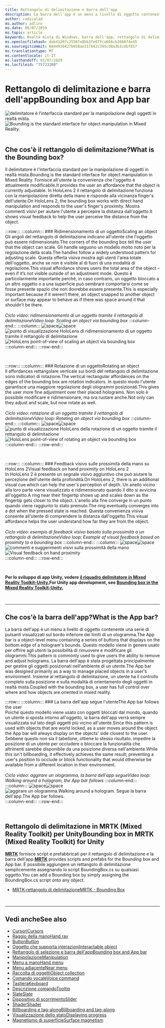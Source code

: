 ```yaml
---
title: Rettangolo di delimitazione e barra dell'app
description: La barra dell'app è un menu a livello di oggetto contenente una serie di pulsanti visualizzati sul bordo inferiore dei limiti di un ologramma.
author: radicalad
ms.author: adlinv
ms.date: 06/07/2019
ms.topic: article
keywords: Realtà mista di Windows, barra dell'app, rettangolo di delimitazione
ms.openlocfilehash: dab41207c2558fe8bb3fe07fca666cb2668f4e45
ms.sourcegitcommit: 6844930427b658ae31f642c395cd8a3b3cdbf857
ms.translationtype: MT
ms.contentlocale: it-IT
ms.lasthandoff: 01/07/2020
ms.locfileid: "75723200"
---
```

# <a name="bounding-box-and-app-bar"></a><span data-ttu-id="cf221-104">Rettangolo di delimitazione e barra dell'app</span><span class="sxs-lookup"><span data-stu-id="cf221-104">Bounding box and App bar</span></span>
<span data-ttu-id="cf221-105">![delimitatore è l'interfaccia standard per la manipolazione degli oggetti in realtà mista.](images/UX/UX_Hero_BoundingBox.jpg)</span><span class="sxs-lookup"><span data-stu-id="cf221-105">![Bounding is the standard interface for object manipulation in Mixed Reality.](images/UX/UX_Hero_BoundingBox.jpg)</span></span><br>
<br>

## <a name="what-is-the-bounding-box"></a><span data-ttu-id="cf221-106">Che cos'è il rettangolo di delimitazione?</span><span class="sxs-lookup"><span data-stu-id="cf221-106">What is the Bounding box?</span></span>

<span data-ttu-id="cf221-107">Il delimitatore è l'interfaccia standard per la manipolazione di oggetti in realtà mista.</span><span class="sxs-lookup"><span data-stu-id="cf221-107">Bounding is the standard interface for object manipulation in Mixed Reality.</span></span> <span data-ttu-id="cf221-108">Fornisce all'utente la convenienza che l'oggetto è attualmente modificabile.</span><span class="sxs-lookup"><span data-stu-id="cf221-108">It provides the user an affordance that the object is currently adjustable.</span></span> <span data-ttu-id="cf221-109">In HoloLens 2 il rettangolo di delimitazione funziona con la manipolazione diretta della mano e risponde alla vicinanza finger's dell'utente.</span><span class="sxs-lookup"><span data-stu-id="cf221-109">On HoloLens 2, the bounding box works with direct hand manipulation and responds to the user's finger's proximity.</span></span> <span data-ttu-id="cf221-110">Mostra commenti visivi per aiutare l'utente a percepire la distanza dall'oggetto.</span><span class="sxs-lookup"><span data-stu-id="cf221-110">It shows visual feedback to help the user perceive the distance from the object.</span></span>

:::row:::
    :::column:::
        ### <a name="scaling-an-objectbr"></a><span data-ttu-id="cf221-111">Ridimensionamento di un oggetto</span><span class="sxs-lookup"><span data-stu-id="cf221-111">Scaling an object</span></span><br>
        <span data-ttu-id="cf221-112">Gli angoli del rettangolo di delimitazione indicano all'utente che l'oggetto può essere ridimensionato.</span><span class="sxs-lookup"><span data-stu-id="cf221-112">The corners of the bounding box tell the user that the object can scale.</span></span> <span data-ttu-id="cf221-113">Gli handle seguono un modello molto noto per la regolazione della scala.</span><span class="sxs-lookup"><span data-stu-id="cf221-113">The handles follow a widely understood pattern for adjusting scale.</span></span> <span data-ttu-id="cf221-114">Questa offerta visiva mostra agli utenti l'area totale dell'oggetto, anche se non è visibile al di fuori di una modalità di regolazione.</span><span class="sxs-lookup"><span data-stu-id="cf221-114">This visual affordance shows users the total area of the object – even if it’s not visible outside of an adjustment mode.</span></span> <span data-ttu-id="cf221-115">Questo è particolarmente importante perché, in caso contrario, un oggetto bloccato a un altro oggetto o a una superficie può sembrare comportarsi come se fosse presente spazio che non dovrebbe essere presente.</span><span class="sxs-lookup"><span data-stu-id="cf221-115">This is especially important because if it weren’t there, an object snapped to another object or surface may appear to behave as if there was space around it that shouldn’t be there.</span></span><br>
        <br>
        <span data-ttu-id="cf221-116">*Ciclo video: ridimensionamento di un oggetto tramite il rettangolo di delimitazione*</span><span class="sxs-lookup"><span data-stu-id="cf221-116">*Video loop: Scaling an object via bounding box*</span></span>
    :::column-end:::
        :::column:::
        <span data-ttu-id="cf221-117">![space](images/spacer-20x582.png)</span><span class="sxs-lookup"><span data-stu-id="cf221-117">![space](images/spacer-20x582.png)</span></span><br>
       <span data-ttu-id="cf221-118">![punto di visualizzazione HoloLens di ridimensionamento di un oggetto tramite il rettangolo di delimitazione](images/HoloLens2_BoundingBox.gif)</span><span class="sxs-lookup"><span data-stu-id="cf221-118">![HoloLens point-of-view of scaling an object via bounding box](images/HoloLens2_BoundingBox.gif)</span></span><br>
    :::column-end:::
:::row-end:::

<br>

:::row:::
    :::column:::
        ### <a name="rotating-an-objectbr"></a><span data-ttu-id="cf221-119">Rotazione di un oggetto</span><span class="sxs-lookup"><span data-stu-id="cf221-119">Rotating an object</span></span><br>
        <span data-ttu-id="cf221-120">Il affordances rettangolare verticale sui bordi del rettangolo di delimitazione sono indicatori di rotazione.</span><span class="sxs-lookup"><span data-stu-id="cf221-120">The vertical rectangular affordances on the edges of the bounding box are rotation indicators.</span></span> <span data-ttu-id="cf221-121">In questo modo l'utente garantisce una maggiore regolazione degli ologrammi posizionati.</span><span class="sxs-lookup"><span data-stu-id="cf221-121">This gives the user more fine adjustment over their placed holograms.</span></span> <span data-ttu-id="cf221-122">Non solo è possibile modificare e ridimensionare, ma ora ruotare anche.</span><span class="sxs-lookup"><span data-stu-id="cf221-122">Not only can they adjust and scale, but now rotate as well.</span></span><br>
        <br>
        <span data-ttu-id="cf221-123">*Ciclo video: rotazione di un oggetto tramite il rettangolo di delimitazione*</span><span class="sxs-lookup"><span data-stu-id="cf221-123">*Video loop: Rotating an object via bounding box*</span></span>
    :::column-end:::
        :::column:::
        <span data-ttu-id="cf221-124">![space](images/spacer-20x582.png)</span><span class="sxs-lookup"><span data-stu-id="cf221-124">![space](images/spacer-20x582.png)</span></span><br>
       <span data-ttu-id="cf221-125">![punto di visualizzazione HoloLens della rotazione di un oggetto tramite il rettangolo di delimitazione](images/HoloLens2_BoundingBox_Rotate.gif)</span><span class="sxs-lookup"><span data-stu-id="cf221-125">![HoloLens point-of-view of rotating an object via bounding box](images/HoloLens2_BoundingBox_Rotate.gif)</span></span><br>
    :::column-end:::
:::row-end:::

<br>

:::row:::
    :::column:::
        ### <a name="visual-feedback-on-hand-proximity-on-hololens-2br"></a><span data-ttu-id="cf221-126">Feedback visivo sulle prossimità della mano su HoloLens 2</span><span class="sxs-lookup"><span data-stu-id="cf221-126">Visual feedback on hand proximity on HoloLens 2</span></span><br>
        <span data-ttu-id="cf221-127">In HoloLens 2 è presente un segnale visivo aggiuntivo che può aiutare la percezione dell'utente della profondità.</span><span class="sxs-lookup"><span data-stu-id="cf221-127">On HoloLens 2, there is an additional visual cue which can help the user's perception of depth.</span></span> <span data-ttu-id="cf221-128">Un anello vicino alla loro parte viene visualizzato e ridimensionato quando il dito si avvicina all'oggetto.</span><span class="sxs-lookup"><span data-stu-id="cf221-128">A ring near their fingertip shows up and scales down as the fingertip gets closer to the object.</span></span> <span data-ttu-id="cf221-129">L'anello alla fine converge in un punto quando viene raggiunto lo stato premuto.</span><span class="sxs-lookup"><span data-stu-id="cf221-129">The ring eventually converges into a dot when the pressed state is reached.</span></span> <span data-ttu-id="cf221-130">Questa convenienza visiva consente all'utente di comprendere la distanza dall'oggetto.</span><span class="sxs-lookup"><span data-stu-id="cf221-130">This visual affordance helps the user understand how far they are from the object.</span></span><br>
        <br>
        <span data-ttu-id="cf221-131">*Ciclo video: esempio di feedback visivo basato sulla prossimità a un rettangolo di delimitazione*</span><span class="sxs-lookup"><span data-stu-id="cf221-131">*Video loop: Example of visual feedback based on proximity to a bounding box*</span></span>
    :::column-end:::
        :::column:::
        <span data-ttu-id="cf221-132">![space](images/spacer-20x582.png)</span><span class="sxs-lookup"><span data-stu-id="cf221-132">![space](images/spacer-20x582.png)</span></span><br>
       <span data-ttu-id="cf221-133">![commenti e suggerimenti visivi sulla prossimità della mano](images/HoloLens2_Proximity.gif)</span><span class="sxs-lookup"><span data-stu-id="cf221-133">![Visual feedback on hand proximity](images/HoloLens2_Proximity.gif)</span></span><br>
    :::column-end:::
:::row-end:::

<br>

<span data-ttu-id="cf221-134">**Per lo sviluppo di app Unity, vedere [il riquadro delimitatore in Mixed Reality Toolkit-Unity.](https://microsoft.github.io/MixedRealityToolkit-Unity/Documentation/README_BoundingBox.html)**</span><span class="sxs-lookup"><span data-stu-id="cf221-134">**For Unity app development, see [Bounding box in the Mixed Reality Toolkit-Unity.](https://microsoft.github.io/MixedRealityToolkit-Unity/Documentation/README_BoundingBox.html)**</span></span>

<br>

---

## <a name="what-is-the-app-bar"></a><span data-ttu-id="cf221-135">Che cos'è la barra dell'app?</span><span class="sxs-lookup"><span data-stu-id="cf221-135">What is the App bar?</span></span>

<span data-ttu-id="cf221-136">La barra dell'app è un menu a livello di oggetto contenente una serie di pulsanti visualizzati sul bordo inferiore dei limiti di un ologramma.</span><span class="sxs-lookup"><span data-stu-id="cf221-136">The App bar is a object-level menu containing a series of buttons that displays on the bottom edge of a hologram's bounds.</span></span> <span data-ttu-id="cf221-137">Questo modello viene in genere usato per offrire agli utenti la possibilità di rimuovere e modificare gli ologrammi.</span><span class="sxs-lookup"><span data-stu-id="cf221-137">This pattern is commonly used to give users the ability to remove and adjust holograms.</span></span> <span data-ttu-id="cf221-138">La barra dell'app è stata progettata principalmente per gestire gli oggetti posizionati nell'ambiente di un utente.</span><span class="sxs-lookup"><span data-stu-id="cf221-138">The App bar was designed primarily as a way to manage placed objects in a user's environment.</span></span> <span data-ttu-id="cf221-139">Insieme al rettangolo di delimitazione, un utente ha il controllo completo sulla posizione e sulla modalità di orientamento degli oggetti in realtà mista.</span><span class="sxs-lookup"><span data-stu-id="cf221-139">Coupled with the bounding box, a user has full control over where and how objects are oriented in mixed reality.</span></span>

:::row:::
    :::column:::
        ### <a name="the-app-bar-follows-the-userbr"></a><span data-ttu-id="cf221-140">La barra dell'app segue l'utente</span><span class="sxs-lookup"><span data-stu-id="cf221-140">The App bar follows the user</span></span><br>
        <span data-ttu-id="cf221-141">Poiché questo modello viene usato con oggetti bloccati dal mondo, quando un utente si sposta intorno all'oggetto, la barra dell'app verrà sempre visualizzata sul lato degli oggetti più vicino all'utente.</span><span class="sxs-lookup"><span data-stu-id="cf221-141">Since this pattern is used with objects that are world locked, as a user moves around the object the App bar will always display on the objects' side closest to the user.</span></span> <span data-ttu-id="cf221-142">Sebbene questo non sia il tabellone, ottiene lo stesso risultato. impedire la posizione di un utente per occludere o bloccare la funzionalità che altrimenti sarebbe disponibile da una posizione diversa nell'ambiente.</span><span class="sxs-lookup"><span data-stu-id="cf221-142">While this isn't billboarding, it effectively achieves the same result; preventing a user's position to occlude or block functionality that would otherwise be available from a different location in their environment.</span></span> <br>
        <br>
        <span data-ttu-id="cf221-143">*Ciclo video: aggirare un ologramma, la barra dell'app segue*</span><span class="sxs-lookup"><span data-stu-id="cf221-143">*Video loop: Walking around a hologram, the App bar follows*</span></span>
    :::column-end:::
        :::column:::
        <span data-ttu-id="cf221-144">![space](images/spacer-20x582.png)</span><span class="sxs-lookup"><span data-stu-id="cf221-144">![space](images/spacer-20x582.png)</span></span><br>
       <span data-ttu-id="cf221-145">![aggirare un ologramma.</span><span class="sxs-lookup"><span data-stu-id="cf221-145">![Walking around a hologram.</span></span> <span data-ttu-id="cf221-146">Segue la barra dell'app.](images/HoloLens2_AppBarFollowing.gif)</span><span class="sxs-lookup"><span data-stu-id="cf221-146">The App bar follows.](images/HoloLens2_AppBarFollowing.gif)</span></span><br>
    :::column-end:::
:::row-end:::

<br>


## <a name="bounding-box-in-mrtk-mixed-reality-toolkit-for-unity"></a><span data-ttu-id="cf221-147">Rettangolo di delimitazione in MRTK (Mixed Reality Toolkit) per Unity</span><span class="sxs-lookup"><span data-stu-id="cf221-147">Bounding box in MRTK (Mixed Reality Toolkit) for Unity</span></span>
<span data-ttu-id="cf221-148">**[MRTK](https://github.com/Microsoft/MixedRealityToolkit-Unity)** fornisce script e prefabbricati per il rettangolo di delimitazione e la barra dell'app.</span><span class="sxs-lookup"><span data-stu-id="cf221-148">**[MRTK](https://github.com/Microsoft/MixedRealityToolkit-Unity)** provides scripts and prefabs for the Bounding box and App bar.</span></span> <span data-ttu-id="cf221-149">È possibile aggiungere un rettangolo di delimitazione semplicemente assegnando lo script BoundingBox.cs su qualsiasi oggetto.</span><span class="sxs-lookup"><span data-stu-id="cf221-149">You can add a Bounding box by simply assigning the BoundingBox.cs script onto any object.</span></span>

* [<span data-ttu-id="cf221-150">MRTK-rettangolo di delimitazione</span><span class="sxs-lookup"><span data-stu-id="cf221-150">MRTK - Bounding Box</span></span>](https://microsoft.github.io/MixedRealityToolkit-Unity/Documentation/README_BoundingBox.html)


<br>

---


## <a name="see-also"></a><span data-ttu-id="cf221-151">Vedi anche</span><span class="sxs-lookup"><span data-stu-id="cf221-151">See also</span></span>

* [<span data-ttu-id="cf221-152">Cursori</span><span class="sxs-lookup"><span data-stu-id="cf221-152">Cursors</span></span>](cursors.md)
* [<span data-ttu-id="cf221-153">Raggio della mano</span><span class="sxs-lookup"><span data-stu-id="cf221-153">Hand ray</span></span>](point-and-commit.md)
* [<span data-ttu-id="cf221-154">Button</span><span class="sxs-lookup"><span data-stu-id="cf221-154">Button</span></span>](button.md)
* [<span data-ttu-id="cf221-155">Oggetto che supporta interazioni</span><span class="sxs-lookup"><span data-stu-id="cf221-155">Interactable object</span></span>](interactable-object.md)
* [<span data-ttu-id="cf221-156">Rettangolo di selezione e barra dell'app</span><span class="sxs-lookup"><span data-stu-id="cf221-156">Bounding box and App bar</span></span>](app-bar-and-bounding-box.md)
* [<span data-ttu-id="cf221-157">Manipolazione</span><span class="sxs-lookup"><span data-stu-id="cf221-157">Manipulation</span></span>](direct-manipulation.md)
* [<span data-ttu-id="cf221-158">Menu a mano</span><span class="sxs-lookup"><span data-stu-id="cf221-158">Hand menu</span></span>](hand-menu.md)
* [<span data-ttu-id="cf221-159">Menu adiacente</span><span class="sxs-lookup"><span data-stu-id="cf221-159">Near menu</span></span>](near-menu.md)
* [<span data-ttu-id="cf221-160">Raccolta di oggetti</span><span class="sxs-lookup"><span data-stu-id="cf221-160">Object collection</span></span>](object-collection.md)
* [<span data-ttu-id="cf221-161">Comando vocale</span><span class="sxs-lookup"><span data-stu-id="cf221-161">Voice command</span></span>](voice-input.md)
* [<span data-ttu-id="cf221-162">Tastiera</span><span class="sxs-lookup"><span data-stu-id="cf221-162">Keyboard</span></span>](keyboard.md)
* [<span data-ttu-id="cf221-163">Descrizione comando</span><span class="sxs-lookup"><span data-stu-id="cf221-163">Tooltip</span></span>](tooltip.md)
* [<span data-ttu-id="cf221-164">Slate</span><span class="sxs-lookup"><span data-stu-id="cf221-164">Slate</span></span>](slate.md)
* [<span data-ttu-id="cf221-165">Dispositivo di scorrimento</span><span class="sxs-lookup"><span data-stu-id="cf221-165">Slider</span></span>](slider.md)
* [<span data-ttu-id="cf221-166">Shader</span><span class="sxs-lookup"><span data-stu-id="cf221-166">Shader</span></span>](shader.md)
* [<span data-ttu-id="cf221-167">Billboarding e tag-along</span><span class="sxs-lookup"><span data-stu-id="cf221-167">Billboarding and tag-along</span></span>](billboarding-and-tag-along.md)
* [<span data-ttu-id="cf221-168">Visualizzazione dello stato</span><span class="sxs-lookup"><span data-stu-id="cf221-168">Displaying progress</span></span>](progress.md)
* [<span data-ttu-id="cf221-169">Magnetismo di superficie</span><span class="sxs-lookup"><span data-stu-id="cf221-169">Surface magnetism</span></span>](surface-magnetism.md)
